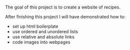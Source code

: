 The goal of this project is to create a website of recipes.

After finishing this project I will have demonstrated how to: 

- set up html boilerplate
- use ordered and unordered lists
- use relative and absolute links
- code images into webpages